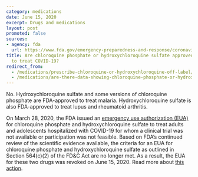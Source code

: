 ```yaml
---
category: medications
date: June 15, 2020
excerpt: Drugs and medications
layout: post
promoted: false
sources:
- agency: fda
  url: https://www.fda.gov/emergency-preparedness-and-response/coronavirus-disease-2019-covid-19/coronavirus-disease-2019-covid-19-frequently-asked-questions
title: Are chloroquine phosphate or hydroxychloroquine sulfate approved by the FDA
  to treat COVID-19?
redirect_from:
  - /medications/prescribe-chloroquine-or-hydroxychloroquine-off-label/ 
  - /medications/are-there-data-showing-chloroquine-phosphate-or-hydroxychloroquine-sulfate-might-benefit-patients/
---
```


No. Hydroxychloroquine sulfate and some versions of chloroquine phosphate are FDA-approved to treat malaria. Hydroxychloroquine sulfate is also FDA-approved to treat lupus and rheumatoid arthritis.

On March 28, 2020, the FDA issued an [emergency use authorization (EUA)](https://www.fda.gov/emergency-preparedness-and-response/mcm-legal-regulatory-and-policy-framework/emergency-use-authorization-archived-information#covid19) for chloroquine phosphate and hydroxychloroquine sulfate to treat adults and adolescents hospitalized with COVID-19 for whom a clinical trial was not available or participation was not feasible. Based on FDA’s continued review of the scientific evidence available, the criteria for an EUA for chloroquine phosphate and hydroxychloroquine sulfate as outlined in Section 564(c)(2) of the FD&C Act are no longer met. As a result, the EUA for these two drugs was revoked on June 15, 2020. Read more about [this action](https://www.fda.gov/media/138946/download).
